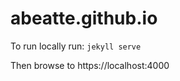 abeatte.github.io
=================

To run locally run:
 `jekyll serve`

Then browse to https://localhost:4000
